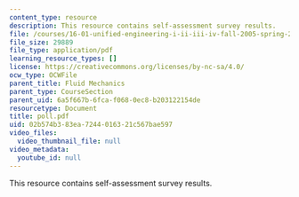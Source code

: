 ```yaml
---
content_type: resource
description: This resource contains self-assessment survey results.
file: /courses/16-01-unified-engineering-i-ii-iii-iv-fall-2005-spring-2006/02b574b383ea7244016321c567bae597_poll.pdf
file_size: 29889
file_type: application/pdf
learning_resource_types: []
license: https://creativecommons.org/licenses/by-nc-sa/4.0/
ocw_type: OCWFile
parent_title: Fluid Mechanics
parent_type: CourseSection
parent_uid: 6a5f667b-6fca-f068-0ec8-b203122154de
resourcetype: Document
title: poll.pdf
uid: 02b574b3-83ea-7244-0163-21c567bae597
video_files:
  video_thumbnail_file: null
video_metadata:
  youtube_id: null
---
```

This resource contains self-assessment survey results.
